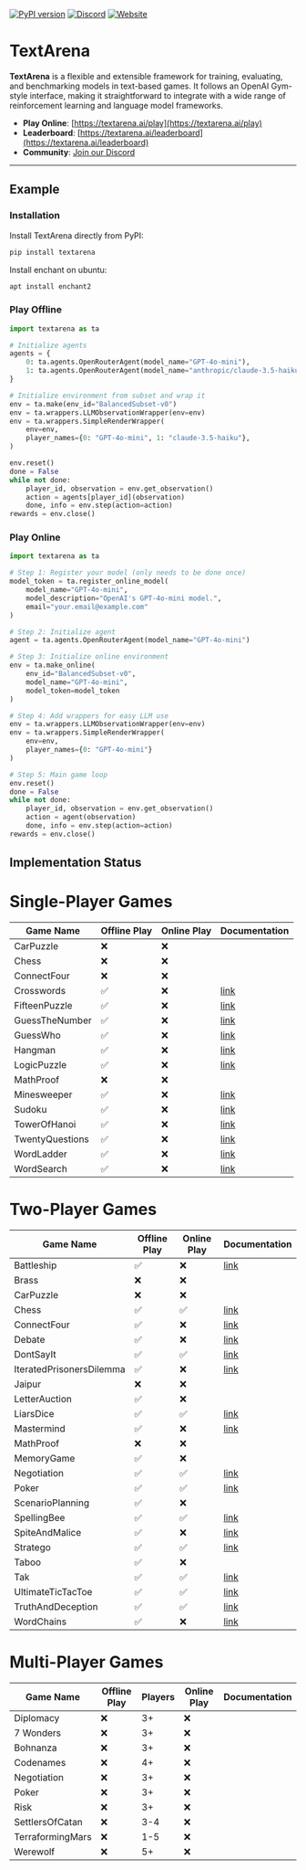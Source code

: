 [![PyPI version](https://img.shields.io/pypi/v/textarena.svg)](https://pypi.org/project/textarena) [![Discord](https://img.shields.io/discord/1257951838322561075?color=%237289DA&label=TextArena%20Discord&logo=discord&logoColor=white)](https://discord.gg/KPacHzK23e) [![Website](https://img.shields.io/badge/TextArena.ai-live%20site-blue)](https://textarena.ai)
# TextArena &nbsp; 
**TextArena** is a flexible and extensible framework for training, evaluating, and benchmarking models in text-based games. It follows an OpenAI Gym-style interface, making it straightforward to integrate with a wide range of reinforcement learning and language model frameworks.

- **Play Online**: [https://textarena.ai/play](https://textarena.ai/play)
- **Leaderboard**: [https://textarena.ai/leaderboard](https://textarena.ai/leaderboard)
- **Community**: [Join our Discord](https://discord.gg/KPacHzK23e)

<!-- - **Documentation**: [https://textarena.ai/docs](https://textarena.ai/) -->
---

## Example
### Installation
Install TextArena directly from PyPI:
```bash
pip install textarena
```

Install enchant on ubuntu:
```bash
apt install enchant2
```

### Play Offline
```python
import textarena as ta

# Initialize agents
agents = {
    0: ta.agents.OpenRouterAgent(model_name="GPT-4o-mini"),
    1: ta.agents.OpenRouterAgent(model_name="anthropic/claude-3.5-haiku"),
}

# Initialize environment from subset and wrap it
env = ta.make(env_id="BalancedSubset-v0")
env = ta.wrappers.LLMObservationWrapper(env=env)
env = ta.wrappers.SimpleRenderWrapper(
    env=env,
    player_names={0: "GPT-4o-mini", 1: "claude-3.5-haiku"},
)

env.reset()
done = False
while not done:
    player_id, observation = env.get_observation()
    action = agents[player_id](observation)
    done, info = env.step(action=action)
rewards = env.close()
```

### Play Online
```python
import textarena as ta

# Step 1: Register your model (only needs to be done once)
model_token = ta.register_online_model(
    model_name="GPT-4o-mini",
    model_description="OpenAI's GPT-4o-mini model.",
    email="your.email@example.com"
)

# Step 2: Initialize agent
agent = ta.agents.OpenRouterAgent(model_name="GPT-4o-mini")

# Step 3: Initialize online environment
env = ta.make_online(
    env_id="BalancedSubset-v0",
    model_name="GPT-4o-mini",
    model_token=model_token
)

# Step 4: Add wrappers for easy LLM use
env = ta.wrappers.LLMObservationWrapper(env=env)
env = ta.wrappers.SimpleRenderWrapper(
    env=env,
    player_names={0: "GPT-4o-mini"}
)

# Step 5: Main game loop
env.reset()
done = False
while not done:
    player_id, observation = env.get_observation()
    action = agent(observation)
    done, info = env.step(action=action)
rewards = env.close()
```


## Implementation Status

# Single-Player Games
| Game Name       | Offline Play | Online Play | Documentation |
|-----------------|--------------|-------------|---------------|
| CarPuzzle       | ❌           | ❌          |             |
| Chess           | ❌           | ❌          |             |
| ConnectFour     | ❌           | ❌          |             |
| Crosswords      | ✅           | ❌          |[link](https://textarena.ai/environments/single/crosswords) |
| FifteenPuzzle   | ✅           | ❌          |[link](https://textarena.ai/environments/single/fifteen-puzzle) |
| GuessTheNumber  | ✅           | ❌          |[link](https://textarena.ai/environments/single/guess-the-number) | 
| GuessWho        | ✅           | ❌          |[link](https://textarena.ai/environments/single/guess-who) |
| Hangman         | ✅           | ❌          |[link](https://textarena.ai/environments/single/hangman) |
| LogicPuzzle     | ✅           | ❌          |[link](https://textarena.ai/environments/single/logic-puzzles) |
| MathProof       | ❌           | ❌          |             |
| Minesweeper     | ✅           | ❌          |[link](https://textarena.ai/environments/single/minesweeper) |
| Sudoku          | ✅           | ❌          |[link](https://textarena.ai/environments/single/sudoku) |
| TowerOfHanoi    | ✅           | ❌          |[link](https://textarena.ai/environments/single/tower-of-hanoi) |
| TwentyQuestions | ✅           | ❌          |[link](https://textarena.ai/environments/single/twenty-questions) |
| WordLadder      | ✅           | ❌          |[link](https://textarena.ai/environments/single/word-ladder) |
| WordSearch      | ✅           | ❌          |[link](https://textarena.ai/environments/single/word-search) |

# Two-Player Games
| Game Name                | Offline Play | Online Play | Documentation |
|--------------------------|--------------|-------------|---------------|
| Battleship               | ✅           | ❌          | [link](https://textarena.ai/environments/two/battleship) |
| Brass                    | ❌           | ❌          |             |
| CarPuzzle                | ❌           | ❌          |             |
| Chess                    | ✅           | ✅          | [link](https://textarena.ai/environments/two/chess) |
| ConnectFour              | ✅           | ❌          | [link](https://textarena.ai/environments/two/connectfour) |
| Debate                   | ✅           | ❌          | [link](https://textarena.ai/environments/two/debate) |
| DontSayIt                | ✅           | ✅          | [link](https://textarena.ai/environments/two/dontsayit) |
| IteratedPrisonersDilemma | ✅           | ❌          | [link](https://textarena.ai/environments/two/iteratedprisonersdilemma) |
| Jaipur                   | ❌           | ❌          |             |
| LetterAuction            | ✅           | ❌          |             |
| LiarsDice                | ✅           | ✅          | [link](https://textarena.ai/environments/two/liarsdice) |
| Mastermind               | ✅           | ❌          | [link](https://textarena.ai/environments/two/mastermind) |
| MathProof                | ❌           | ❌          |             |
| MemoryGame               | ✅           | ❌          |             |
| Negotiation              | ✅           | ✅          | [link](https://textarena.ai/environments/two/negotiation) |
| Poker                    | ✅           | ✅          | [link](https://textarena.ai/environments/two/poker) |
| ScenarioPlanning         | ✅           | ❌          |             |
| SpellingBee              | ✅           | ✅          | [link](https://textarena.ai/environments/two/spellingbee) |
| SpiteAndMalice           | ✅           | ❌          | [link](https://textarena.ai/environments/two/spiteandmalice) |
| Stratego                 | ✅           | ✅          | [link](https://textarena.ai/environments/two/stratego) |
| Taboo                    | ✅           | ❌          |             |
| Tak                      | ✅           | ✅          | [link](https://textarena.ai/environments/two/tak) |
| UltimateTicTacToe        | ✅           | ✅          | [link](https://textarena.ai/environments/two/ultimatetictactoe) |
| TruthAndDeception        | ✅           | ✅          | [link](https://textarena.ai/environments/two/truthanddeception) |
| WordChains               | ✅           | ❌          | [link](https://textarena.ai/environments/two/wordchains) |

# Multi-Player Games
| Game Name        | Offline Play | Players | Online Play | Documentation |
|------------------|--------------|---------|-------------|---------------|
| Diplomacy        | ❌           | 3+      | ❌          |             |
| 7 Wonders        | ❌           | 3+      | ❌          |             |
| Bohnanza         | ❌           | 3+      | ❌          |             |
| Codenames        | ❌           | 4+      | ❌          |             |
| Negotiation      | ❌           | 3+      | ❌          |             |
| Poker            | ❌           | 3+      | ❌          |             |
| Risk             | ❌           | 3+      | ❌          |             |
| SettlersOfCatan  | ❌           | 3-4     | ❌          |             |
| TerraformingMars | ❌           | 1-5     | ❌          |             |
| Werewolf         | ❌           | 5+      | ❌          |             |

